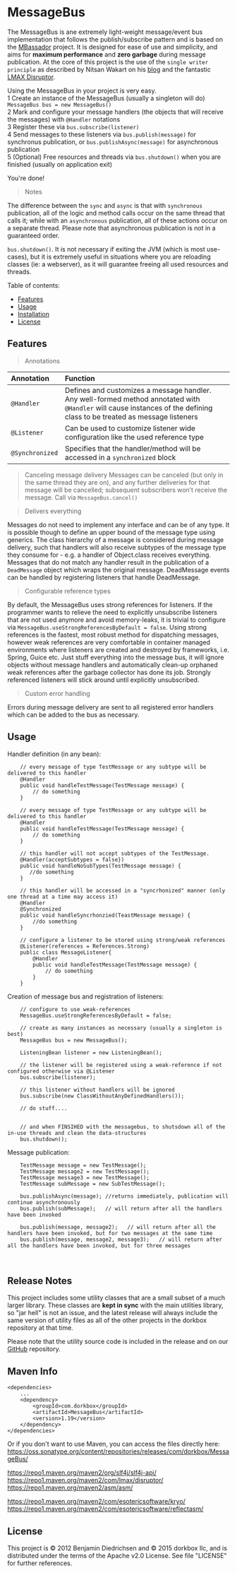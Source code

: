 MessageBus
==========

The MessageBus is ane extremely light-weight message/event bus implementation that follows the publish/subscribe pattern and is based on the [MBassador](https://github.com/bennidi/mbassador) project. It is designed for ease of use and simplicity, and aims for **maximum performance** and **zero garbage** during message publication. At the core of this project is the use of the `single writer principle` as described by Nitsan Wakart on his [blog](http://psy-lob-saw.blogspot.com/2012/12/atomiclazyset-is-performance-win-for.html) and the fantastic [LMAX Disruptor](https://github.com/LMAX-Exchange/disruptor).
  
Using the MessageBus in your project is very easy.   
  1 Create an instance of the MessageBus (usually a singleton will do) `MessageBus bus = new MessageBus()`  
  2 Mark and configure your message handlers (the objects that will receive the messages) with `@Handler` notations  
  3 Register these via `bus.subscribe(listener)`  
  4 Send messages to these listeners via `bus.publish(message)` for synchronus publication, or `bus.publishAsync(message)` for asynchronous publication  
  5 (Optional) Free resources and threads via `bus.shutdown()` when you are finished (usually on application exit)  
  
  You're done! 

> Notes
  
The difference between the `sync` and `async` is that with `synchronous` publication, all of the logic and method calls occur on the same thread that calls it; while with an `asynchronous` publication, all of these actions occur on a separate thread. Please note that asynchronous publication is not in a guaranteed order.
  
  
`bus.shutdown()`. It is not necessary if exiting the JVM (which is most use-cases), but it is extremely useful in situations where you are reloading classes (ie: a webserver), as it will guarantee freeing all used resources and threads.
  
Table of contents:
+ [Features](#features)
+ [Usage](#usage)
+ [Installation](#installation)
+ [License](#license)

<h2 name="features">Features</h2>

> Annotations

|Annotation|Function|
|:-----|:-----|
|`@Handler`|Defines and customizes a message handler. Any well-formed method annotated with `@Handler` will cause instances of the defining class to be treated as message listeners|
|`@Listener`|Can be used to customize listener wide configuration like the used reference type|
|`@Synchronized`|Specifies that the handler/method will be accessed in a `synchronized` block|

> Canceling message delivery
Messages can be canceled (but only in the same thread they are on), and any further deliveries for that message will be cancelled; subsequent subscribers won’t receive the message. Call via `MessageBus.cancel()`

> Delivers everything

Messages do not need to implement any interface and can be of any type. It is possible though to define an upper bound of the message type using generics. The class hierarchy of a message is considered during message delivery, such that handlers will also receive subtypes of the message type they consume for - e.g. a handler of Object.class receives everything. Messages that do not match any handler result in the publication of a `DeadMessage` object which wraps the original message. DeadMessage events can be handled by registering listeners that handle DeadMessage.

> Configurable reference types

By default, the MessageBus uses strong references for listeners. If the programmer wants to relieve the  need to explicitly unsubscribe listeners that are not used anymore and avoid memory-leaks, it is trivial to configure via `MessageBus.useStrongReferencesByDefault = false`. Using strong references is the fastest, most robust method for dispatching messages, however weak references are very comfortable in container managed environments where listeners are created and destroyed by frameworks, i.e. Spring, Guice etc. Just stuff everything into the message bus, it will ignore objects without message handlers and automatically clean-up orphaned weak references after the garbage collector has done its job. Strongly referenced listeners will stick around until explicitly unsubscribed.

> Custom error handling

Errors during message delivery are sent to all registered error handlers which can be added to the bus as necessary.


<h2>Usage</h2>

Handler definition (in any bean):

        // every message of type TestMessage or any subtype will be delivered to this handler
        @Handler
		public void handleTestMessage(TestMessage message) {
			// do something
		}

		// every message of type TestMessage or any subtype will be delivered to this handler
        @Handler
        public void handleTestMessage(TestMessage message) {
            // do something
        }

        // this handler will not accept subtypes of the TestMessage.
        @Handler(acceptSubtypes = false})
        public void handleNoSubTypes(TestMessage message) {
           //do something
        }

        // this handler will be accessed in a "syncrhonized" manner (only one thread at a time may access it)
        @Handler
        @Synchronized
        public void handleSyncrhonzied(TeastMessage message) {
            //do something
        }

        // configure a listener to be stored using strong/weak references
        @Listener(references = References.Strong)
        public class MessageListener{
            @Handler
            public void handleTestMessage(TestMessage message) {
                // do something
            }
        }


Creation of message bus and registration of listeners:

        // configure to use weak-references
        MessageBus.useStrongReferencesByDefault = false;

        // create as many instances as necessary (usually a singleton is best)
        MessageBus bus = new MessageBus();
        
        ListeningBean listener = new ListeningBean();
        
        // the listener will be registered using a weak-reference if not configured otherwise via @Listener
        bus.subscribe(listener);
        
        // this listener without handlers will be ignored
        bus.subscribe(new ClassWithoutAnyDefinedHandlers());
        
        // do stuff....
        
        
        // and when FINSIHED with the messagebus, to shutsdown all of the in-use threads and clean the data-structures
        bus.shutdown();
        


Message publication:

        TestMessage message = new TestMessage();
        TestMessage message2 = new TestMessage();
        TestMessage message3 = new TestMessage();
        TestMessage subMessage = new SubTestMessage();

        bus.publishAsync(message); //returns immediately, publication will continue asynchronously
        bus.publish(subMessage);   // will return after all the handlers have been invoked
        
        bus.publish(message, message2);   // will return after all the handlers have been invoked, but for two messages at the same time
        bus.publish(message, message2, message3);   // will return after all the handlers have been invoked, but for three messages 


&nbsp; 
&nbsp; 

Release Notes 
---------

This project includes some utility classes that are a small subset of a much larger library. These classes are **kept in sync** with the main utilities library, so "jar hell" is not an issue, and the latest release will always include the same version of utility files as all of the other projects in the dorkbox repository at that time. 
  
  Please note that the utility source code is included in the release and on our [GitHub](https://github.com/dorkbox/Utilities) repository.
  
  
Maven Info
---------
```
<dependencies>
    ...
    <dependency>
        <groupId>com.dorkbox</groupId>
        <artifactId>MessageBus</artifactId>
        <version>1.19</version>
    </dependency>
</dependencies>
```


Or if you don't want to use Maven, you can access the files directly here:  
https://oss.sonatype.org/content/repositories/releases/com/dorkbox/MessageBus/

https://repo1.maven.org/maven2/org/slf4j/slf4j-api/  
https://repo1.maven.org/maven2/com/lmax/disruptor/  
https://repo1.maven.org/maven2/asm/asm/  

https://repo1.maven.org/maven2/com/esotericsoftware/kryo/  
https://repo1.maven.org/maven2/com/esotericsoftware/reflectasm/  

License
---------
This project is © 2012 Benjamin Diedrichsen and © 2015 dorkbox llc, and is distributed under the terms of the Apache v2.0 License. See file "LICENSE" for further references.

